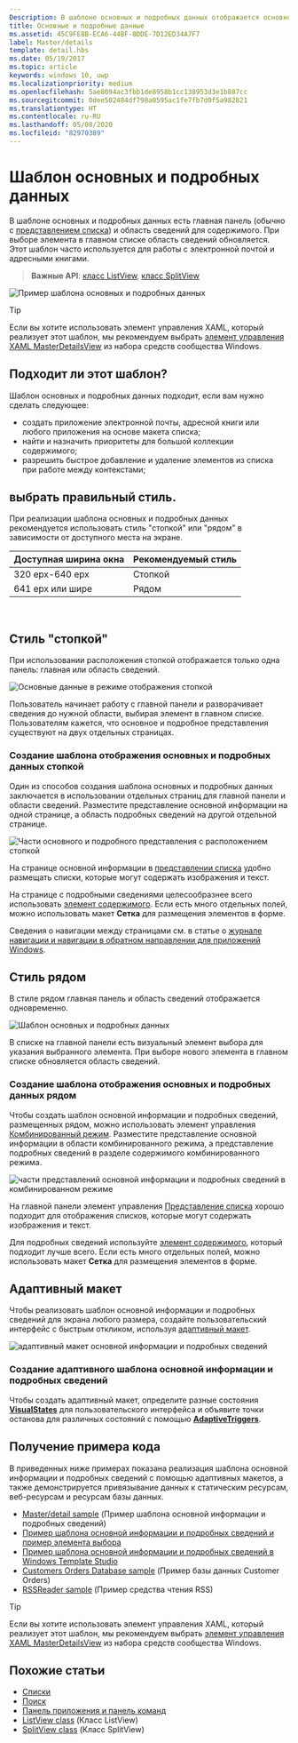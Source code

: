 ```yaml
---
Description: В шаблоне основных и подробных данных отображается основной список и подробные сведения о выбранном элементе. Этот шаблон часто используется для работы с почтой, списками контактов и адресными книгами.
title: Основные и подробные данные
ms.assetid: 45C9FE8B-ECA6-44BF-8DDE-7D12ED34A7F7
label: Master/details
template: detail.hbs
ms.date: 05/19/2017
ms.topic: article
keywords: windows 10, uwp
ms.localizationpriority: medium
ms.openlocfilehash: 5ae8094ac3fbb1de8958b1cc138953d3e1b887cc
ms.sourcegitcommit: 0dee502484df798a0595ac1fe7fb7d0f5a982821
ms.translationtype: HT
ms.contentlocale: ru-RU
ms.lasthandoff: 05/08/2020
ms.locfileid: "82970389"
---
```

# <a name="masterdetails-pattern"></a>Шаблон основных и подробных данных

 

В шаблоне основных и подробных данных есть главная панель (обычно с [представлением списка](lists.md)) и область сведений для содержимого. При выборе элемента в главном списке область сведений обновляется. Этот шаблон часто используется для работы с электронной почтой и адресными книгами.

> **Важные API**: [класс ListView](https://docs.microsoft.com/uwp/api/Windows.UI.Xaml.Controls.ListView), [класс SplitView](https://docs.microsoft.com/uwp/api/windows.ui.xaml.controls.splitview)

![Пример шаблона основных и подробных данных](images/HIGSecOne_MasterDetail.png)

> [!TIP]
> Если вы хотите использовать элемент управления XAML, который реализует этот шаблон, мы рекомендуем выбрать [элемент управления XAML MasterDetailsView](/windows/communitytoolkit/controls/masterdetailsview) из набора средств сообщества Windows.

## <a name="is-this-the-right-pattern"></a>Подходит ли этот шаблон?

Шаблон основных и подробных данных подходит, если вам нужно сделать следующее:

-   создать приложение электронной почты, адресной книги или любого приложения на основе макета списка;
-   найти и назначить приоритеты для большой коллекции содержимого;
-   разрешить быстрое добавление и удаление элементов из списка при работе между контекстами;

## <a name="choose-the-right-style"></a>выбрать правильный стиль.

При реализации шаблона основных и подробных данных рекомендуется использовать стиль "стопкой" или "рядом" в зависимости от доступного места на экране.

| Доступная ширина окна | Рекомендуемый стиль |
|------------------------|-------------------|
| 320 epx-640 epx        | Стопкой           |
| 641 epx или шире       | Рядом      |

 
## <a name="stacked-style"></a>Стиль "стопкой"

При использовании расположения стопкой отображается только одна панель: главная или область сведений.

![Основные данные в режиме отображения стопкой](images/patterns-md-stacked.png)

Пользователь начинает работу с главной панели и разворачивает сведения до нужной области, выбирая элемент в главном списке. Пользователям кажется, что основное и подробное представления существуют на двух отдельных страницах.

### <a name="create-a-stacked-masterdetails-pattern"></a>Создание шаблона отображения основных и подробных данных стопкой

Один из способов создания шаблона основных и подробных данных заключается в использовании отдельных страниц для главной панели и области сведений. Разместите представление основной информации на одной странице, а область подробных сведений на другой отдельной странице.

![Части основного и подробного представления с расположением стопкой](images/patterns-md-stacked-parts.png)

На странице основной информации в [представлении списка](lists.md) удобно размещать списки, которые могут содержать изображения и текст. 

На странице с подробными сведениями целесообразнее всего использовать [элемент содержимого](../layout/layout-panels.md). Если есть много отдельных полей, можно использовать макет **Сетка** для размещения элементов в форме.

Сведения о навигации между страницами см. в статье о [журнале навигации и навигации в обратном направлении для приложений Windows](../basics/navigation-history-and-backwards-navigation.md).

## <a name="side-by-side-style"></a>Стиль рядом

В стиле рядом главная панель и область сведений отображается одновременно.

![Шаблон основных и подробных данных](images/patterns-masterdetail-400x227.png)

В списке на главной панели есть визуальный элемент выбора для указания выбранного элемента. При выборе нового элемента в главном списке обновляется область сведений.

### <a name="create-a-side-by-side-masterdetails-pattern"></a>Создание шаблона отображения основных и подробных данных рядом

Чтобы создать шаблон основной информации и подробных сведений, размещенных рядом, можно использовать элемент управления [Комбинированный режим](split-view.md). Разместите представление основной информации в области комбинированного режима, а представление подробных сведений в разделе содержимого комбинированного режима.

![части представлений основной информации и подробных сведений в комбинированном режиме](images/patterns_md_splitview_parts.png)

На главной панели элемент управления [Представление списка](lists.md) хорошо подходит для отображения списков, которые могут содержать изображения и текст.

Для подробных сведений используйте [элемент содержимого](../layout/layout-panels.md), который подходит лучше всего. Если есть много отдельных полей, можно использовать макет **Сетка** для размещения элементов в форме.

## <a name="adaptive-layout"></a>Адаптивный макет

Чтобы реализовать шаблон основной информации и подробных сведений для экрана любого размера, создайте пользовательский интерфейс с быстрым откликом, используя [адаптивный макет](../layout/layouts-with-xaml.md).

![адаптивный макет основной информации и подробных сведений](images/patterns_masterdetail.png)

### <a name="create-an-adaptive-masterdetails-pattern"></a>Создание адаптивного шаблона основной информации и подробных сведений
Чтобы создать адаптивный макет, определите разные состояния [**VisualStates**](https://docs.microsoft.com/uwp/api/windows.ui.xaml.visualstate) для пользовательского интерфейса и объявите точки останова для различных состояний с помощью [**AdaptiveTriggers**](https://docs.microsoft.com/uwp/api/Windows.UI.Xaml.AdaptiveTrigger).

## <a name="get-the-sample-code"></a>Получение примера кода

В приведенных ниже примерах показана реализация шаблона основной информации и подробных сведений с помощью адаптивных макетов, а также демонстрируется привязывание данных к статическим ресурсам, веб-ресурсам и ресурсам базы данных. 
- [Master/detail sample](https://github.com/Microsoft/Windows-universal-samples/tree/master/Samples/XamlMasterDetail) (Пример шаблона основной информации и подробных сведений) 
- [Пример шаблона основной информации и подробных сведений и пример элемента выбора](https://github.com/Microsoft/Windows-universal-samples/tree/master/Samples/XamlListView)
- [Пример шаблона основной информации и подробных сведений в Windows Template Studio](https://github.com/Microsoft/WindowsTemplateStudio/tree/master/templates/Uwp/Pages/MasterDetail)
- [Customers Orders Database sample](https://github.com/Microsoft/Windows-appsample-customers-orders-database) (Пример базы данных Customer Orders)
- [RSSReader sample](https://github.com/Microsoft/Windows-appsample-rssreader) (Пример средства чтения RSS)

> [!TIP]
> Если вы хотите использовать элемент управления XAML, который реализует этот шаблон, мы рекомендуем выбрать [элемент управления XAML MasterDetailsView](/windows/communitytoolkit/controls/masterdetailsview) из набора средств сообщества Windows.

## <a name="related-articles"></a>Похожие статьи

- [Списки](lists.md)
- [Поиск](search.md)
- [Панель приложения и панель команд](app-bars.md)
- [ListView class](https://docs.microsoft.com/uwp/api/Windows.UI.Xaml.Controls.ListView) (Класс ListView)
- [SplitView class](https://docs.microsoft.com/uwp/api/windows.ui.xaml.controls.splitview) (Класс SplitView)
